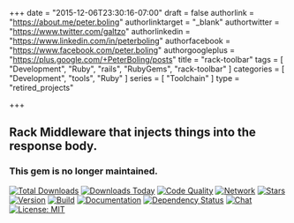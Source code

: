 +++
date = "2015-12-06T23:30:16-07:00"
draft = false
authorlink = "https://about.me/peter.boling"
authorlinktarget = "_blank"
authortwitter = "https://www.twitter.com/galtzo"
authorlinkedin = "https://www.linkedin.com/in/peterboling"
authorfacebook = "https://www.facebook.com/peter.boling"
authorgoogleplus = "https://plus.google.com/+PeterBoling/posts"
title = "rack-toolbar"
tags = [ "Development", "Ruby", "rails", "RubyGems", "rack-toolbar" ]
categories = [ "Development", "tools", "Ruby" ]
series = [ "Toolchain" ]
type = "retired_projects"

+++

## Rack Middleware that injects things into the response body.

### This gem is no longer maintained.

[![Total Downloads](https://img.shields.io/gem/rt/rack-toolbar.svg)](https://github.com/pboling/rack-toolbar)
[![Downloads Today](https://img.shields.io/gem/rd/rack-toolbar.svg)](https://github.com/pboling/rack-toolbar)
[![Code Quality](https://img.shields.io/codeclimate/github/pboling/rack-toolbar.svg)](https://codeclimate.com/github/pboling/rack-toolbar)
[![Network](https://img.shields.io/github/forks/pboling/rack-toolbar.svg?style=social)](https://github.com/pboling/rack-toolbar/network)
[![Stars](https://img.shields.io/github/stars/pboling/rack-toolbar.svg?style=social)](https://github.com/pboling/rack-toolbar/stargazers)
[![Version](https://img.shields.io/gem/v/rack-toolbar.svg)](https://rubygems.org/gems/rack-toolbar)
[![Build](https://img.shields.io/travis/pboling/rack-toolbar.svg)](https://travis-ci.org/pboling/rack-toolbar)
[![Documentation](http://inch-ci.org/github/pboling/rack-toolbar.svg)](http://inch-ci.org/github/pboling/rack-toolbar)
[![Dependency Status](https://gemnasium.com/pboling/rack-toolbar.svg)](https://gemnasium.com/pboling/rack-toolbar)
[![Chat](https://img.shields.io/gitter/room/pboling/rack-toolbar.svg)](https://gitter.im/pboling/rack-toolbar)
[![License: MIT](https://img.shields.io/badge/License-MIT-green.svg)](https://opensource.org/licenses/MIT)

